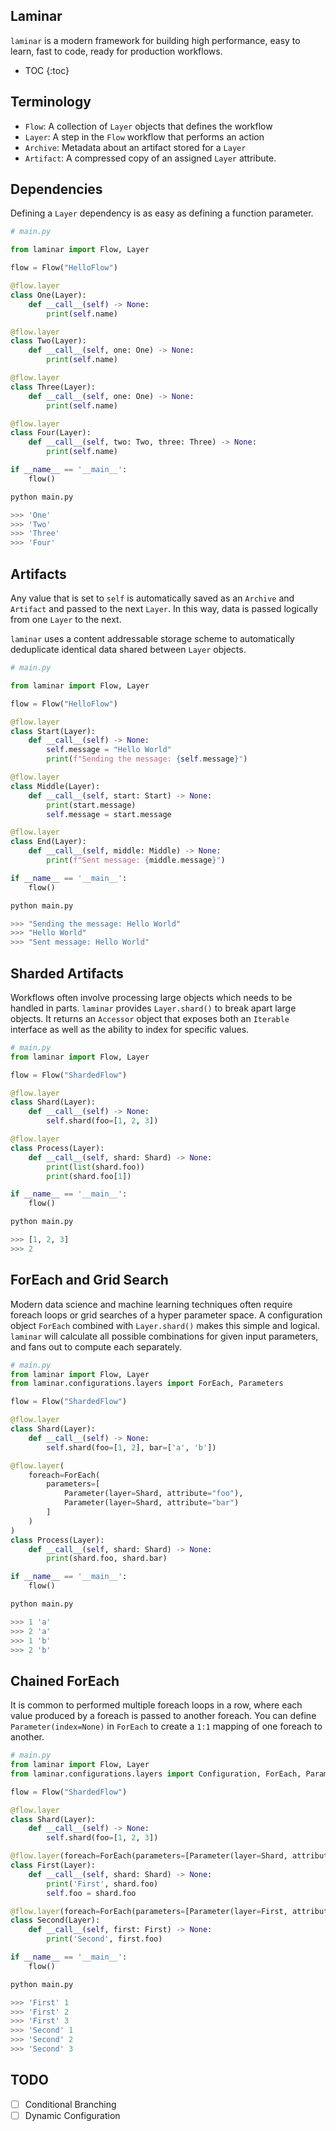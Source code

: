 ## Laminar

`laminar` is a modern framework for building high performance, easy to learn, fast to code, ready for production workflows.

* TOC
{:toc}

## Terminology

* `Flow`: A collection of `Layer` objects that defines the workflow
* `Layer`: A step in the `Flow` workflow that performs an action
* `Archive`: Metadata about an artifact stored for a `Layer`
* `Artifact`: A compressed copy of an assigned `Layer` attribute.

## Dependencies

Defining a `Layer` dependency is as easy as defining a function parameter.

```python
# main.py

from laminar import Flow, Layer

flow = Flow("HelloFlow")

@flow.layer
class One(Layer):
    def __call__(self) -> None:
        print(self.name)

@flow.layer
class Two(Layer):
    def __call__(self, one: One) -> None:
        print(self.name)

@flow.layer
class Three(Layer):
    def __call__(self, one: One) -> None:
        print(self.name)

@flow.layer
class Four(Layer):
    def __call__(self, two: Two, three: Three) -> None:
        print(self.name)

if __name__ == '__main__':
    flow()
```

```python
python main.py

>>> 'One'
>>> 'Two'
>>> 'Three'
>>> 'Four'
```

## Artifacts

Any value that is set to `self` is automatically saved as an `Archive` and `Artifact` and passed to the next `Layer`. In this way, data is passed logically from one `Layer` to the next.

`laminar` uses a content addressable storage scheme to automatically deduplicate identical data shared between `Layer` objects.

```python
# main.py

from laminar import Flow, Layer

flow = Flow("HelloFlow")

@flow.layer
class Start(Layer):
    def __call__(self) -> None:
        self.message = "Hello World"
        print(f"Sending the message: {self.message}")

@flow.layer
class Middle(Layer):
    def __call__(self, start: Start) -> None:
        print(start.message)
        self.message = start.message

@flow.layer
class End(Layer):
    def __call__(self, middle: Middle) -> None:
        print(f"Sent message: {middle.message}")

if __name__ == '__main__':
    flow()
```

```python
python main.py

>>> "Sending the message: Hello World"
>>> "Hello World"
>>> "Sent message: Hello World"
```

## Sharded Artifacts

Workflows often involve processing large objects which needs to be handled in parts. `laminar` provides `Layer.shard()` to break apart large objects. It returns an `Accessor` object that exposes both an `Iterable` interface as well as the ability to index for specific values.

```python
# main.py
from laminar import Flow, Layer

flow = Flow("ShardedFlow")

@flow.layer
class Shard(Layer):
    def __call__(self) -> None:
        self.shard(foo=[1, 2, 3])

@flow.layer
class Process(Layer):
    def __call__(self, shard: Shard) -> None:
        print(list(shard.foo))
        print(shard.foo[1])

if __name__ == '__main__':
    flow()
```

```python
python main.py

>>> [1, 2, 3]
>>> 2
```

## ForEach and Grid Search

Modern data science and machine learning techniques often require foreach loops or grid searches of a hyper parameter space. A configuration object `ForEach` combined with `Layer.shard()` makes this simple and logical. `laminar` will calculate all possible combinations for given input parameters, and fans out to compute each separately.

```python
# main.py
from laminar import Flow, Layer
from laminar.configurations.layers import ForEach, Parameters

flow = Flow("ShardedFlow")

@flow.layer
class Shard(Layer):
    def __call__(self) -> None:
        self.shard(foo=[1, 2], bar=['a', 'b'])

@flow.layer(
    foreach=ForEach(
        parameters=[
            Parameter(layer=Shard, attribute="foo"),
            Parameter(layer=Shard, attribute="bar")
        ]
    )
)
class Process(Layer):
    def __call__(self, shard: Shard) -> None:
        print(shard.foo, shard.bar)

if __name__ == '__main__':
    flow()
```

```python
python main.py

>>> 1 'a'
>>> 2 'a'
>>> 1 'b'
>>> 2 'b'
```

## Chained ForEach

It is common to performed multiple foreach loops in a row, where each value produced by a foreach is passed to another foreach. You can define `Parameter(index=None)` in `ForEach` to create a `1:1` mapping of one foreach to another.

```python
# main.py
from laminar import Flow, Layer
from laminar.configurations.layers import Configuration, ForEach, Parameters

flow = Flow("ShardedFlow")

@flow.layer
class Shard(Layer):
    def __call__(self) -> None:
        self.shard(foo=[1, 2, 3])

@flow.layer(foreach=ForEach(parameters=[Parameter(layer=Shard, attribute="foo")]))
class First(Layer):
    def __call__(self, shard: Shard) -> None:
        print('First', shard.foo)
        self.foo = shard.foo

@flow.layer(foreach=ForEach(parameters=[Parameter(layer=First, attribute="foo", index=None)]))
class Second(Layer):
    def __call__(self, first: First) -> None:
        print('Second', first.foo)

if __name__ == '__main__':
    flow()
```

```python
python main.py

>>> 'First' 1
>>> 'First' 2
>>> 'First' 3
>>> 'Second' 1
>>> 'Second' 2
>>> 'Second' 3
```

## TODO
- [ ] Conditional Branching
- [ ] Dynamic Configuration
